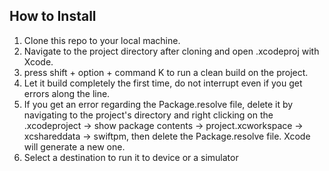 ## How to Install

  1.  Clone this repo to your local machine.
  2.  Navigate to the project directory after cloning and open .xcodeproj with Xcode.
  3.  press shift + option + command K to run a clean build on the project.
  4.  Let it build completely the first time, do not interrupt even if you get errors along the line.
  5.  If you get an error regarding the Package.resolve file, delete it by navigating to the project's directory and right clicking on the .xcodeproject -> show package contents -> project.xcworkspace -> xcshareddata -> swiftpm, then delete the Package.resolve file. Xcode will generate a new one.
  6.  Select a destination to run it to device or a simulator
  
